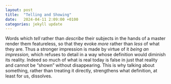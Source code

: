 ```yaml
---
layout: post
title:  "Telling and Showing"
date:   2024-04-11 2:09:00 +0100
categories: jekyll update
---
```


Words which *tell* rather than *describe* their subjects in the hands of a master render them featureless, so that they evoke *more* rather than *less* of what they are. Thus a stronger impression is made by virtue of it *being an impression,* which refuses to detail in a way whose definition would diminish its reality. Indeed so much of what is real today is false in just that reality and cannot be “shown” without disappearing. This is why talking about something, rather than treating it directly, strengthens what definition, at least for us, dissolves. 






